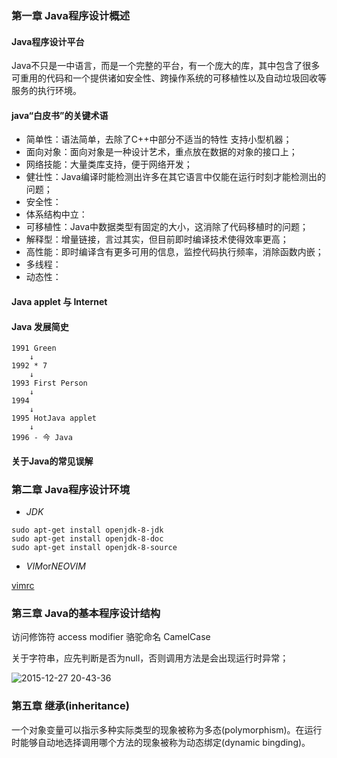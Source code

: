 ### 第一章 Java程序设计概述
#### Java程序设计平台

Java不只是一中语言，而是一个完整的平台，有一个庞大的库，其中包含了很多可重用的代码和一个提供诸如安全性、跨操作系统的可移植性以及自动垃圾回收等服务的执行环境。

#### java“白皮书”的关键术语
- 简单性：语法简单，去除了C++中部分不适当的特性 支持小型机器；
- 面向对象：面向对象是一种设计艺术，重点放在数据的对象的接口上；
- 网络技能：大量类库支持，便于网络开发；
- 健壮性：Java编译时能检测出许多在其它语言中仅能在运行时刻才能检测出的问题；
- 安全性：
- 体系结构中立：
- 可移植性：Java中数据类型有固定的大小，这消除了代码移植时的问题；
- 解释型：增量链接，言过其实，但目前即时编译技术使得效率更高；
- 高性能：即时编译含有更多可用的信息，监控代码执行频率，消除函数内嵌；
- 多线程：
- 动态性：

#### Java applet 与 Internet

#### Java 发展简史

```
1991 Green
    ↓
1992 * 7
    ↓
1993 First Person
    ↓
1994
    ↓
1995 HotJava applet
    ↓
1996 - 今 Java
```

#### 关于Java的常见误解

### 第二章 Java程序设计环境

- *JDK*
```shell
sudo apt-get install openjdk-8-jdk
sudo apt-get install openjdk-8-doc
sudo apt-get install openjdk-8-source
```

- *VIM*or*NEOVIM*

[vimrc](https://github.com/wsdjeg/DotFiles/blob/master/vimrc)

### 第三章 Java的基本程序设计结构
访问修饰符 access modifier
骆驼命名 CamelCase

关于字符串，应先判断是否为null，否则调用方法是会出现运行时异常；

![2015-12-27 20-43-36](https://cloud.githubusercontent.com/assets/13142418/12010282/d2764e7c-acda-11e5-9a6e-b4892820daff.png)

### 第五章 继承(inheritance)

一个对象变量可以指示多种实际类型的现象被称为多态(polymorphism)。在运行时能够自动地选择调用哪个方法的现象被称为动态绑定(dynamic bingding)。


